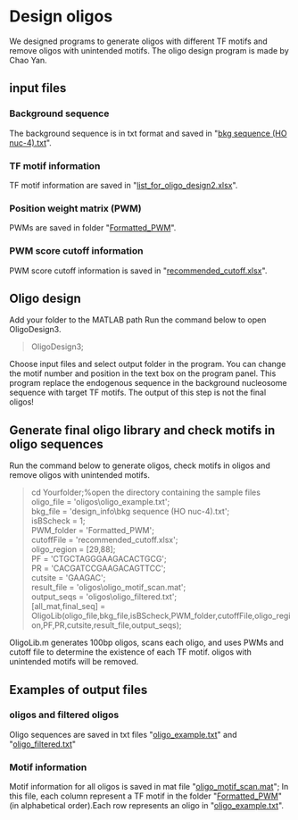 # Design oligos
We designed programs to generate oligos with different TF motifs and remove oligos with unintended motifs.
The oligo design program is made by Chao Yan.

## input files
### Background sequence
The background sequence is in txt format and saved in "[bkg sequence (HO nuc-4).txt](https://github.com/HengyeChen/oligo_design/blob/main/design_info/bkg%20sequence%20(HO%20nuc-4).txt)".

### TF motif information
TF motif information are saved in "[list_for_oligo_design2.xlsx](https://github.com/HengyeChen/oligo_design/blob/main/design_info/list_for_oligo_design2.xlsx)".

### Position weight matrix (PWM)
PWMs are saved in folder "[Formatted_PWM](https://github.com/HengyeChen/oligo_design/tree/main/Formatted_PWM)".

### PWM score cutoff information
PWM score cutoff information is saved in "[recommended_cutoff.xlsx](https://github.com/HengyeChen/oligo_design/blob/main/recommended_cutoff.xlsx)".

## Oligo design
Add your folder to the MATLAB path
Run the command below to open OligoDesign3. 
> OligoDesign3;

Choose input files and select output folder in the program. You can change the motif number and position in the text box on the program panel.
This program replace the endogenous sequence in the background nucleosome sequence with target TF motifs. The output of this step is not the final oligos!

## Generate final oligo library and check motifs in oligo sequences
Run the command below to generate oligos, check motifs in oligos and remove oligos with unintended motifs.
> cd Yourfolder;%open the directory containing the sample files\
> oligo_file = 'oligos\oligo_example.txt';\
> bkg_file = 'design_info\bkg sequence (HO nuc-4).txt';\
> isBScheck = 1;\
> PWM_folder = 'Formatted_PWM';\
> cutoffFile = 'recommended_cutoff.xlsx';\
> oligo_region = [29,88];\
> PF = 'CTGCTAGGGAAGACACTGCG';\
> PR = 'CACGATCCGAAGACAGTTCC';\
> cutsite = 'GAAGAC';\
> result_file = 'oligos\oligo_motif_scan.mat';\
> output_seqs = 'oligos\oligo_filtered.txt';\
> [all_mat,final_seq] = OligoLib(oligo_file,bkg_file,isBScheck,PWM_folder,cutoffFile,oligo_region,PF,PR,cutsite,result_file,output_seqs);

OligoLib.m generates 100bp oligos, scans each oligo, and uses PWMs and cutoff file to determine the existence of each TF motif. oligos with unintended motifs will be removed.

## Examples of output files
### oligos and filtered oligos
Oligo sequences are saved in txt files "[oligo_example.txt](https://github.com/HengyeChen/oligo_design/blob/main/oligos/oligo_example.txt)" and "[oligo_filtered.txt](https://github.com/HengyeChen/oligo_design/blob/main/oligos/oligo_filtered.txt)"

### Motif information
Motif information for all oligos is saved in mat file "[oligo_motif_scan.mat](https://github.com/HengyeChen/oligo_design/blob/main/oligos/oligo_motif_scan.mat)";
In this file, each column represent a TF motif in the folder "[Formatted_PWM](https://github.com/HengyeChen/oligo_design/tree/main/Formatted_PWM)"(in alphabetical order).Each row represents an oligo in "[oligo_example.txt](https://github.com/HengyeChen/oligo_design/blob/main/oligos/oligo_example.txt)".










